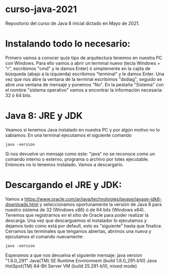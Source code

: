 # curso-java-2021
Repositorio del curso de Java 8 inicial dictado en Mayo de 2021.

# Instalando todo lo necesario:

Primero vamos a conocer qu{e tipo de arquitectura tenemos en nuestra PC con Windows. Para ello vamos a abrir un terminal nuevo (tecla Windows + "r", escribimos "cmd" y le damos Enter) ó simplemente en la cajita de búsqueda (abajo a la izquierda) escribimos "terminal" y le damos Enter.
Una vez que nos abre la ventana de la terminal escribimos "dxdiag", seguido se abre una ventana de mensaje y ponemos "No". En la pestaña "Sistema" con el nombre "sistema operativo" vamos a encontrar la información necesaria: 32 ó 64 bits.

# Java 8: JRE y JDK
Veamos si tenemos Java instalado en nuestra PC y por algún motivo no lo sabiamos:
En una terminal ejecutamos el siguiente comando
```
java -version
```
Si nos devuelve un mensaje como este: 
"java" no se reconoce como un comando interno o externo,
programa o archivo por lotes ejecutable. 
Entonces no lo tenemos instalado. Vamos a descargarlo.

# Descargando el JRE y JDK:
Vamos a https://www.oracle.com/ar/java/technologies/javase/javase-jdk8-downloads.html y seleccionamos oportunamente la versión de Java 8 para nuestro sistema de 32 (Windows x86) ó de 64 bits (Windows x64). Tenemos que registrarnos en el sitio de Oracle para poder realizar la descarga. 
Una vez que descarguemos el instalador lo ejecutamos y dejamos todo como está por default, esto es "siguiente" hasta que finalice.
Cerramos las terminales que tengamos abiertas, abrimos una nueva y ejecutamos el comando nuevamente:

```
java -version
```
Esperamos a que nos devuelva el siguiente mensaje: 
java version "1.8.0_291"
Java(TM) SE Runtime Environment (build 1.8.0_291-b10)
Java HotSpot(TM) 64-Bit Server VM (build 25.291-b10, mixed mode)


